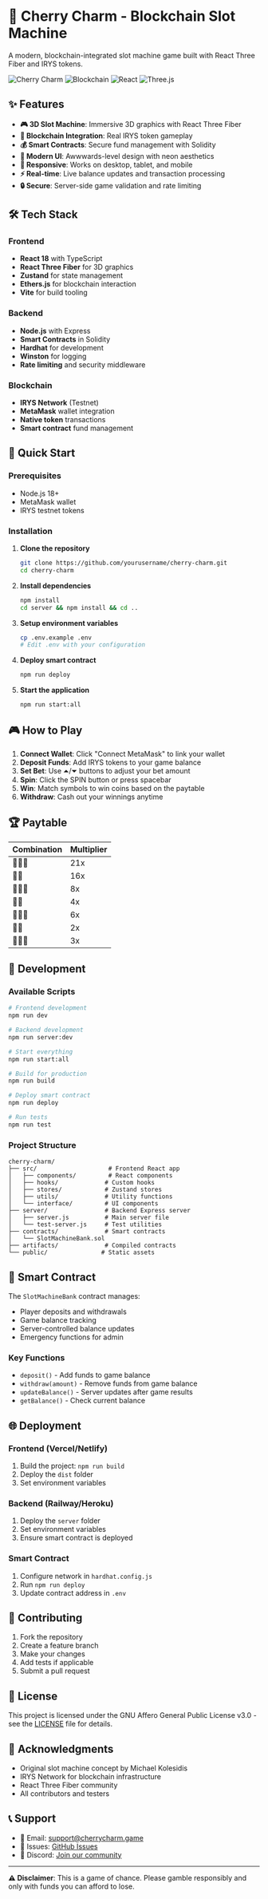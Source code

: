 # 🎰 Cherry Charm - Blockchain Slot Machine

A modern, blockchain-integrated slot machine game built with React Three Fiber and IRYS tokens.

![Cherry Charm](https://img.shields.io/badge/Status-Production%20Ready-brightgreen)
![Blockchain](https://img.shields.io/badge/Blockchain-IRYS-50ffd6)
![React](https://img.shields.io/badge/React-18.x-61dafb)
![Three.js](https://img.shields.io/badge/Three.js-Latest-black)

## ✨ Features

- **🎮 3D Slot Machine**: Immersive 3D graphics with React Three Fiber
- **🔗 Blockchain Integration**: Real IRYS token gameplay
- **💰 Smart Contracts**: Secure fund management with Solidity
- **🎨 Modern UI**: Awwwards-level design with neon aesthetics
- **📱 Responsive**: Works on desktop, tablet, and mobile
- **⚡ Real-time**: Live balance updates and transaction processing
- **🔒 Secure**: Server-side game validation and rate limiting

## 🛠 Tech Stack

### Frontend
- **React 18** with TypeScript
- **React Three Fiber** for 3D graphics
- **Zustand** for state management
- **Ethers.js** for blockchain interaction
- **Vite** for build tooling

### Backend
- **Node.js** with Express
- **Smart Contracts** in Solidity
- **Hardhat** for development
- **Winston** for logging
- **Rate limiting** and security middleware

### Blockchain
- **IRYS Network** (Testnet)
- **MetaMask** wallet integration
- **Native token** transactions
- **Smart contract** fund management

## 🚀 Quick Start

### Prerequisites
- Node.js 18+
- MetaMask wallet
- IRYS testnet tokens

### Installation

1. **Clone the repository**
   ```bash
   git clone https://github.com/yourusername/cherry-charm.git
   cd cherry-charm
   ```

2. **Install dependencies**
   ```bash
   npm install
   cd server && npm install && cd ..
   ```

3. **Setup environment variables**
   ```bash
   cp .env.example .env
   # Edit .env with your configuration
   ```

4. **Deploy smart contract**
   ```bash
   npm run deploy
   ```

5. **Start the application**
   ```bash
   npm run start:all
   ```

## 🎮 How to Play

1. **Connect Wallet**: Click "Connect MetaMask" to link your wallet
2. **Deposit Funds**: Add IRYS tokens to your game balance
3. **Set Bet**: Use ⏶/⏷ buttons to adjust your bet amount
4. **Spin**: Click the SPIN button or press spacebar
5. **Win**: Match symbols to win coins based on the paytable
6. **Withdraw**: Cash out your winnings anytime

## 🏆 Paytable

| Combination | Multiplier |
|-------------|------------|
| 🍒🍒🍒 | 21x |
| 🍒🍒 | 16x |
| 🍎🍎🍎 | 8x |
| 🍎🍎 | 4x |
| 🍌🍌🍌 | 6x |
| 🍌🍌 | 2x |
| 🍋🍋🍋 | 3x |

## 🔧 Development

### Available Scripts

```bash
# Frontend development
npm run dev

# Backend development
npm run server:dev

# Start everything
npm run start:all

# Build for production
npm run build

# Deploy smart contract
npm run deploy

# Run tests
npm run test
```

### Project Structure

```
cherry-charm/
├── src/                    # Frontend React app
│   ├── components/         # React components
│   ├── hooks/             # Custom hooks
│   ├── stores/            # Zustand stores
│   ├── utils/             # Utility functions
│   └── interface/         # UI components
├── server/                # Backend Express server
│   ├── server.js          # Main server file
│   └── test-server.js     # Test utilities
├── contracts/             # Smart contracts
│   └── SlotMachineBank.sol
├── artifacts/             # Compiled contracts
└── public/               # Static assets
```

## 🔐 Smart Contract

The `SlotMachineBank` contract manages:
- Player deposits and withdrawals
- Game balance tracking
- Server-controlled balance updates
- Emergency functions for admin

### Key Functions
- `deposit()` - Add funds to game balance
- `withdraw(amount)` - Remove funds from game balance
- `updateBalance()` - Server updates after game results
- `getBalance()` - Check current balance

## 🌐 Deployment

### Frontend (Vercel/Netlify)
1. Build the project: `npm run build`
2. Deploy the `dist` folder
3. Set environment variables

### Backend (Railway/Heroku)
1. Deploy the `server` folder
2. Set environment variables
3. Ensure smart contract is deployed

### Smart Contract
1. Configure network in `hardhat.config.js`
2. Run `npm run deploy`
3. Update contract address in `.env`

## 🤝 Contributing

1. Fork the repository
2. Create a feature branch
3. Make your changes
4. Add tests if applicable
5. Submit a pull request

## 📄 License

This project is licensed under the GNU Affero General Public License v3.0 - see the [LICENSE](LICENSE) file for details.

## 🙏 Acknowledgments

- Original slot machine concept by Michael Kolesidis
- IRYS Network for blockchain infrastructure
- React Three Fiber community
- All contributors and testers

## 📞 Support

- 📧 Email: support@cherrycharm.game
- 🐛 Issues: [GitHub Issues](https://github.com/yourusername/cherry-charm/issues)
- 💬 Discord: [Join our community](https://discord.gg/cherrycharm)

---

**⚠️ Disclaimer**: This is a game of chance. Please gamble responsibly and only with funds you can afford to lose.